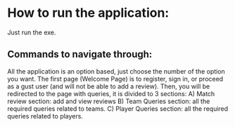 # How to run the application:
Just run the exe.

## Commands to navigate through:
All the application is an option based, just choose the number of the option you want.
The first page (Welcome Page) is to register, sign in, or proceed as a gust user (and will not be able to add a review).
Then, you will be redirected to the page with queries, it is divided to 3 sections:
A) Match review section: add and view reviews
B) Team Queries section: all the required queries related to teams.
C) Player Queries section: all the required queries related to players.
